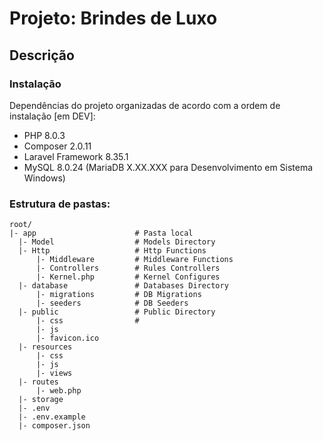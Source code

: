 # Projeto: Brindes de Luxo

## Descrição

### Instalação

Dependências do projeto organizadas de acordo com a ordem de instalação [em DEV]:

  - PHP 8.0.3
  - Composer 2.0.11
  - Laravel Framework 8.35.1
  - MySQL 8.0.24 (MariaDB X.XX.XXX para Desenvolvimento em Sistema Windows)

### Estrutura de pastas:

  ```
root/
|- app                      # Pasta local
    |- Model                  # Models Directory
    |- Http                   # Http Functions
        |- Middleware         # Middleware Functions
        |- Controllers        # Rules Controllers
        |- Kernel.php         # Kernel Configures
    |- database               # Databases Directory
        |- migrations         # DB Migrations
        |- seeders            # DB Seeders
    |- public                 # Public Directory
        |- css                # 
        |- js
        |- favicon.ico
    |- resources
        |- css
        |- js
        |- views
    |- routes
        |- web.php
    |- storage
    |- .env
    |- .env.example
    |- composer.json

```
